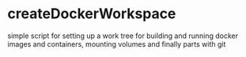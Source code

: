 # createDockerWorkspace
simple script for setting up a work tree for building and running docker images and containers, mounting volumes and finally parts with git
